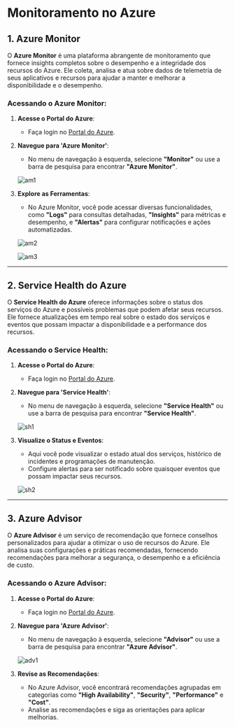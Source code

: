 # Monitoramento no Azure

## 1. Azure Monitor 

O **Azure Monitor** é uma plataforma abrangente de monitoramento que fornece insights completos sobre o desempenho e a integridade dos recursos do Azure. Ele coleta, analisa e atua sobre dados de telemetria de seus aplicativos e recursos para ajudar a manter e melhorar a disponibilidade e o desempenho.

### Acessando o Azure Monitor:

1. **Acesse o Portal do Azure**:
   - Faça login no [Portal do Azure](https://portal.azure.com/).

2. **Navegue para 'Azure Monitor'**:
   - No menu de navegação à esquerda, selecione **"Monitor"** ou use a barra de pesquisa para encontrar **"Azure Monitor"**.

    ![am1](https://github.com/user-attachments/assets/dc84ee9d-c73e-4cfa-9f34-37c194f8ceb7)

3. **Explore as Ferramentas**:
   - No Azure Monitor, você pode acessar diversas funcionalidades, como **"Logs"** para consultas detalhadas, **"Insights"** para métricas e desempenho, e **"Alertas"** para configurar notificações e ações automatizadas.

    ![am2](https://github.com/user-attachments/assets/07a1ea56-ea59-4e81-aa02-fb5921b2150e)

    ![am3](https://github.com/user-attachments/assets/1b8d63fa-268d-46a0-9c6d-a4597029a1b6)

---

## 2. Service Health do Azure

O **Service Health do Azure** oferece informações sobre o status dos serviços do Azure e possíveis problemas que podem afetar seus recursos. Ele fornece atualizações em tempo real sobre o estado dos serviços e eventos que possam impactar a disponibilidade e a performance dos recursos.

### Acessando o Service Health:

1. **Acesse o Portal do Azure**:
   - Faça login no [Portal do Azure](https://portal.azure.com/).

2. **Navegue para 'Service Health'**:
   - No menu de navegação à esquerda, selecione **"Service Health"** ou use a barra de pesquisa para encontrar **"Service Health"**.

    ![sh1](https://github.com/user-attachments/assets/686af5a1-d4c9-40c9-a378-b33eac518911)

3. **Visualize o Status e Eventos**:
   - Aqui você pode visualizar o estado atual dos serviços, histórico de incidentes e programações de manutenção.
   - Configure alertas para ser notificado sobre quaisquer eventos que possam impactar seus recursos.

    ![sh2](https://github.com/user-attachments/assets/93f23f0c-9be6-42b4-85d6-85d45c3c4e6c)

---

## 3. Azure Advisor

O **Azure Advisor** é um serviço de recomendação que fornece conselhos personalizados para ajudar a otimizar o uso de recursos do Azure. Ele analisa suas configurações e práticas recomendadas, fornecendo recomendações para melhorar a segurança, o desempenho e a eficiência de custo.

### Acessando o Azure Advisor:

1. **Acesse o Portal do Azure**:
   - Faça login no [Portal do Azure](https://portal.azure.com/).

2. **Navegue para 'Azure Advisor'**:
   - No menu de navegação à esquerda, selecione **"Advisor"** ou use a barra de pesquisa para encontrar **"Azure Advisor"**.

    ![adv1](https://github.com/user-attachments/assets/1736046b-a2b2-4763-b53e-8e5259060274)

3. **Revise as Recomendações**:
   - No Azure Advisor, você encontrará recomendações agrupadas em categorias como **"High Availability"**, **"Security"**, **"Performance"** e **"Cost"**.
   - Analise as recomendações e siga as orientações para aplicar melhorias.

